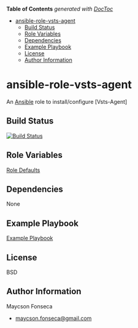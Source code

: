 <!-- START doctoc generated TOC please keep comment here to allow auto update -->
<!-- DON'T EDIT THIS SECTION, INSTEAD RE-RUN doctoc TO UPDATE -->
**Table of Contents**  *generated with [DocToc](https://github.com/thlorenz/doctoc)*

- [ansible-role-vsts-agent](#ansible-role-vsts-agent)
  - [Build Status](#build-status)
  - [Role Variables](#role-variables)
  - [Dependencies](#dependencies)
  - [Example Playbook](#example-playbook)
  - [License](#license)
  - [Author Information](#author-information)

<!-- END doctoc generated TOC please keep comment here to allow auto update -->

# ansible-role-vsts-agent

An [Ansible](https://www.ansible.com) role to install/configure [Vsts-Agent]

## Build Status

[![Build Status](https://travis-ci.org/maycson-fonseca-procoding/ansible-role-vsts-agent.svg?branch=master)](https://travis-ci.org/maycson-fonseca-procoding/ansible-role-vsts-agent)

## Role Variables

[Role Defaults](./defaults/main.yml)

## Dependencies

None

## Example Playbook

[Example Playbook](./playbook.yml)

## License

BSD

## Author Information

Maycson Fonseca

- [maycson.fonseca@gmail.com](mailto:maycson.fonseca@gmail.com)
